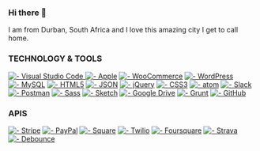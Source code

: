 ### Hi there 👋

I am from Durban, South Africa and I love this amazing city I get to call home.

### TECHNOLOGY & TOOLS 
[![  - Visual Studio Code](https://img.shields.io/badge/_-Visual_Studio_Code-013243?logo=Visual+Studio+Code&logoColor=white) ![  - Apple](https://img.shields.io/badge/_-Apple-013243?logo=Apple&logoColor=white)](https://github.com/robindevitt/)
 [![  - WooCommerce](https://img.shields.io/badge/_-WooCommerce-013243?logo=woo&logoColor=white)](https://github.com/robindevitt/) [![  - WordPress](https://img.shields.io/badge/_-WordPress-013243?logo=WordPress&logoColor=white)](https://github.com/robindevitt/) [![  - MySQL](https://img.shields.io/badge/_-MySQL-013243?logo=MySQL&logoColor=white)](https://github.com/robindevitt/) [![  - HTML5](https://img.shields.io/badge/_-HTML5-013243?logo=HTML5&logoColor=white)](https://github.com/robindevitt/)
[![  - JSON](https://img.shields.io/badge/_-JSON-013243?logo=JSON&logoColor=white)](https://github.com/robindevitt/) [![  - jQuery](https://img.shields.io/badge/_-jQuery-013243?logo=jQuery&logoColor=white)](https://github.com/robindevitt/) [![  - CSS3](https://img.shields.io/badge/_-CSS3-013243?logo=CSS3&logoColor=white)](https://github.com/robindevitt/) [![  - atom](https://img.shields.io/badge/_-atom-013243?logo=atom&logoColor=white)](https://github.com/robindevitt/) [![  - Slack](https://img.shields.io/badge/_-Slack-013243?logo=Slack&logoColor=white)](https://github.com/robindevitt/) [![  - Postman](https://img.shields.io/badge/_-Postman-013243?logo=Postman&logoColor=white)](https://github.com/robindevitt/) [![  - Sass](https://img.shields.io/badge/_-Sass-013243?logo=Sass&logoColor=white)](https://github.com/robindevitt/) [![  - Sketch](https://img.shields.io/badge/_-Sketch-013243?logo=Sketch&logoColor=white)](https://github.com/robindevitt/) [![  - Google Drive](https://img.shields.io/badge/_-Google_Drive-013243?logo=Google+Drive&logoColor=white)](https://github.com/robindevitt/) [![  - Grunt](https://img.shields.io/badge/_-Grunt-013243?logo=Grunt&logoColor=white)](https://github.com/robindevitt/) [![  - GitHub](https://img.shields.io/badge/_-GitHub-013243?logo=GitHub&logoColor=white)](https://github.com/robindevitt/)





### APIS
[![  - Stripe](https://img.shields.io/badge/_-Stripe-013243?logo=Stripe&logoColor=white)](https://github.com/robindevitt/) [![  - PayPal](https://img.shields.io/badge/_-PayPal-013243?logo=PayPal&logoColor=white)](https://github.com/robindevitt/) [![  - Square](https://img.shields.io/badge/_-Square-013243?logo=Square&logoColor=white)](https://github.com/robindevitt/) [![  - Twilio](https://img.shields.io/badge/_-Twilio-013243?logo=Twilio&logoColor=white)](https://github.com/robindevitt/) [![  - Foursquare](https://img.shields.io/badge/_-Foursquare-013243?logo=Foursquare&logoColor=white)](https://github.com/robindevitt/) [![  - Strava](https://img.shields.io/badge/_-Strava-013243?logo=Strava&logoColor=white)](https://github.com/robindevitt/) [![  - Debounce](https://img.shields.io/badge/_-Debounce-013243?logo=Debounce&logoColor=white)](https://github.com/robindevitt/)


<!--
**robindevitt/robindevitt** is a ✨ _special_ ✨ repository because its `README.md` (this file) appears on your GitHub profile.

Here are some ideas to get you started:

- 🔭 I’m currently working on ...
- 🌱 I’m currently learning ...
- 👯 I’m looking to collaborate on ...
- 🤔 I’m looking for help with ...
- 💬 Ask me about ...
- 📫 How to reach me: ...
- 😄 Pronouns: ...
- ⚡ Fun fact: ...
-->
